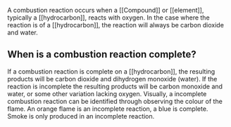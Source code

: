 A combustion reaction occurs when a [[Compound]] or [[element]], typically a [[hydrocarbon]], reacts with oxygen. In the case where the reaction is of a [[hydrocarbon]], the reaction will always be carbon dioxide and water.

## When is a combustion reaction complete?
If a combustion reaction is complete on a [[hydrocarbon]], the resulting products will be carbon dioxide and dihydrogen monoxide (water). If the reaction is incomplete the resulting products will be carbon monoxide and water, or some other variation lacking oxygen. Visually, a incomplete combustion reaction can be identified through observing the colour of the flame. An orange flame is an incomplete reaction, a blue is complete. Smoke is only produced in an incomplete reaction. 